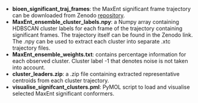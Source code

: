 - **bioen_significant_traj_frames**: the MaxEnt significant frame trajectory can be downloaded from Zenodo [repository](https://zenodo.org/record/6583368).
- **MaxEnt_ensemble_cluster_labels.npy**: a Numpy array containing HDBSCAN cluster labels for each frame of the trajectory containing significant frames. The trajectory itself can be found in the Zenodo link. The .npy can be used to extract each cluster into separate .xtc trajectory files.
- **MaxEnt_ensemble_weights.txt**: contains percentage information for each observed cluster. Cluster label -1 that denotes noise is not taken into account.
- **cluster_leaders.zip**: a .zip file containing extracted representative centroids from each cluster trajectory.
- **visualise_signifcant_clusters.pml**: PyMOL script to load and visualise selected MaxEnt significant conformers.

